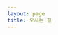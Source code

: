 ```yaml
---
layout: page
title: 오시는 길
---
```


<center>
<a href="http://naver.me/xtOz4HL7">
<style>
.photo1 {
    width: 100px; height: 100px;
    border-radius: 50%;
}
.photo2 {
    width: 100px; height: 100px;
    object-fit: cover;
    object-position: top;
    border-radius: 50%;
}
.photo3 {
    width: 100%; height: 100%;
    object-fit: cover;
    border-radius: 50%;
}
.photo4 {
    width: 100px; height: 100px;
    object-fit: cover;
    object-position: bottom;
    border-radius: 50%;
}
#theImage {
    width:100%;
    background:url("https://heejaedongne.github.io/assets/Map/staticmap.png") no-repeat;
}
</style>

<script type="text/javascript" src="https://ajax.googleapis.com/ajax/libs/jquery/1.6.2/jquery.min.js"></script>
<script>
    // html dom 이 다 로딩된 후 실행된다.
    //$(document).ready(function(){
    //    $("#theImage").append("<img class=photo3 src=https://openapi.naver.com/v1/map/staticmap.bin?clientId=SIgPdpt_Uct5elBD8dLz&url=https://heejaedongne.github.io&crs=EPSG:4326&center=127.076598,37.546912&level=12&w=1000&h=1000&baselayer=default&markers=127.076598,37.546912>");
    //});
    $(document).ready(function(){
        $("#theImage").append("<img class=photo3 src=https://heejaedongne.github.io/assets/Map/staticmap.png>");
    });
</script>

<div id='theImage' class='photo3'></div>

지도를 누르시면 네이버지도로 연결됩니다
</a>
</center>

<h3>
지하철 이용시
</h3>
7호선 어린이대공원역 2번출구 -> 어린이회관 려움웨딩 후문이용 2분 거리내
<ul>
	<li> 2호선 이용시 건대입구역 7호선 환승, 5호선 이용시 군자역 7호선 환승</li>
	<li><b><font color="red"> 회관 후문 이용시 어린이대공원방향으로 가지 마십시오!</font></b></li>
</ul>
<h3>버스 이용시</h3>
<ul>
	<li> 간선버스 : 240, 302, 303, 320, 721</li>
	<li> 지선버스 : 2016, 2221, 2222, 2311, 3216, 3217, 3220, 4212</li>
	<li> 광역버스 : 9403</li>
	<li> 직행버스 : 102, 1002, 3500</li>
	<li> 일반버스 : 119</li>
	<li> 공항버스 : 6013</li>
</ul>
<h3>자가용 이용시</h3>
<ul>
	<li> 네비게이션 : "어린이회관" 또는 "려움웨딩" 또는 "서울시 광진구 능동 18-11" 입력</li>
	<li> 지선버스 : 2016, 2221, 2222, 2311, 3216, 3217, 3220, 4212</li>
</ul>
